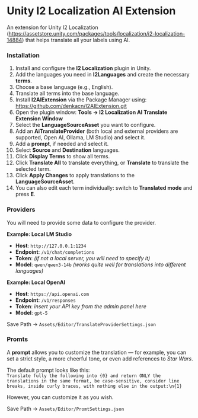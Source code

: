 # Unity I2 Localization AI Extension
An extension for Unity I2 Localization (https://assetstore.unity.com/packages/tools/localization/i2-localization-14884) that helps translate all your labels using AI.

### Installation
1. Install and configure the **I2 Localization** plugin in Unity.  
2. Add the languages you need in **I2Languages** and create the necessary **terms**.  
3. Choose a base language (e.g., English).  
4. Translate all terms into the base language.  
5. Install **I2AIExtension** via the Package Manager using: https://github.com/denkacn/I2AIExtension.git
6. Open the plugin window:  **Tools → I2 Localization AI Translate Extension Window**  
7. Select the **LanguageSourceAsset** you want to configure.  
8. Add an **AiTranslateProvider** (both local and external providers are supported, Open AI, Ollama, LM Studio) and select it.  
9. Add a **prompt**, if needed and select it.  
10. Select **Source** and **Destination** languages.  
11. Click **Display Terms** to show all terms.  
12. Click **Translate All** to translate everything, or **Translate** to translate the selected term.  
13. Click **Apply Changes** to apply translations to the **LanguageSourceAsset**.  
14. You can also edit each term individually: switch to **Translated mode** and press **E**.

### Providers

You will need to provide some data to configure the provider.

**Example: Local LM Studio**
- **Host**: `http://127.0.0.1:1234`  
- **Endpoint**: `/v1/chat/completions`  
- **Token**: *(if not a local server, you will need to specify it)*  
- **Model**: `qwen/qwen3-14b` *(works quite well for translations into different languages)*  

**Example: Local OpenAI**
- **Host**: `https://api.openai.com`  
- **Endpoint**: `/v1/responses`  
- **Token**: *insert your API key from the admin panel here*  
- **Model**: `gpt-5`  

Save Path -> `Assets/Editor/TranslateProviderSettings.json`

### Promts

A **prompt** allows you to customize the translation — for example, you can set a strict style, a more cheerful tone, or even add references to *Star Wars*.  

The default prompt looks like this:  
`Translate fully the following into {0} and return ONLY the translations in the same format, be case-sensitive, consider line breaks, inside curly braces, with nothing else in the output:\n{1}`

However, you can customize it as you wish.

Save Path -> `Assets/Editor/PromtSettings.json`
